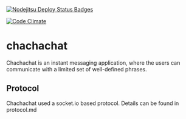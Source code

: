 [![Nodejitsu Deploy Status Badges](https://webhooks.nodejitsu.com/voz/chachachat.png)](https://webops.nodejitsu.com#voz/chachachat)


[![Code Climate](https://codeclimate.com/github/react-epfl/chachachat.png)](https://codeclimate.com/github/react-epfl/chachachat)

chachachat
==========

Chachachat is an instant messaging application, where the users can communicate with a limited set of well-defined phrases.

## Protocol

Chachachat used a socket.io based protocol.
Details can be found in protocol.md
